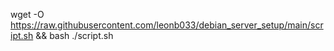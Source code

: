 wget -O https://raw.githubusercontent.com/leonb033/debian_server_setup/main/script.sh && bash ./script.sh
